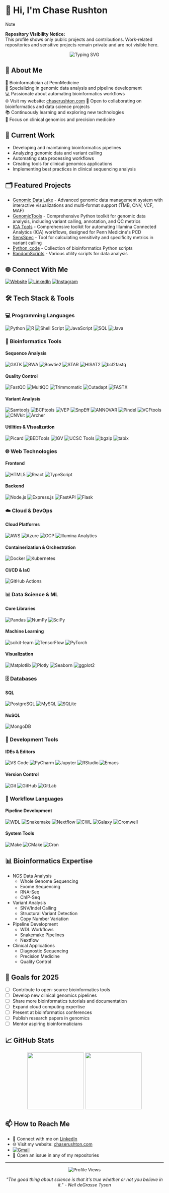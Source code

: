 # 👋 Hi, I'm Chase Rushton

> [!NOTE]  
> **Repository Visibility Notice:**  
> This profile shows only public projects and contributions. Work-related repositories and sensitive projects remain private and are not visible here.

<div align="center">
  <img src="https://readme-typing-svg.herokuapp.com?font=Fira+Code&pause=1000&color=2C8EBB&center=true&vCenter=true&random=false&width=435&lines=Bioinformatician+at+PennMedicine;NGS+Data+Analysis+Expert;Pipeline+Developer;Open+Source+Contributor" alt="Typing SVG" />
</div>

## 💫 About Me
🧬 Bioinformatician at PennMedicine  
🔬 Specializing in genomic data analysis and pipeline development  
💻 Passionate about automating bioinformatics workflows  
🌐 Visit my website: [chaserushton.com](https://www.chaserushton.com](https://chaserushton.github.io/chase-main/))  
🤝 Open to collaborating on bioinformatics and data science projects  
📚 Continuously learning and exploring new technologies  
🎯 Focus on clinical genomics and precision medicine

## 🔭 Current Work
- Developing and maintaining bioinformatics pipelines
- Analyzing genomic data and variant calling
- Automating data processing workflows
- Creating tools for clinical genomics applications
- Implementing best practices in clinical sequencing analysis

## 🗂️ Featured Projects
- [Genomic Data Lake](https://github.com/ChaseRushton/GenomicDataLake) - Advanced genomic data management system with interactive visualizations and multi-format support (TMB, CNV, VCF, MAF)
- [GenomicTools](https://github.com/ChaseRushton/GenomicTools) - Comprehensive Python toolkit for genomic data analysis, including variant calling, annotation, and QC metrics
- [ICA Tools](https://github.com/ChaseRushton/ica-tools) - Comprehensive toolkit for automating Illumina Connected Analytics (ICA) workflows, designed for Penn Medicine's PCD
- [SensSpec](https://github.com/ChaseRushton/SensSpec) - Tool for calculating sensitivity and specificity metrics in variant calling
- [Python_code](https://github.com/ChaseRushton/Python_code) - Collection of bioinformatics Python scripts
- [RandomScripts](https://github.com/ChaseRushton/RandomScripts) - Various utility scripts for data analysis

## 🌐 Connect With Me
[![Website](https://img.shields.io/badge/Website-chaserushton.com-blue?style=flat-square&logo=google-chrome)](https://www.chaserushton.com)
[![LinkedIn](https://img.shields.io/badge/LinkedIn-%230077B5.svg?logo=linkedin&logoColor=white)](https://linkedin.com/in/chase-rushton-83abb8163)
[![Instagram](https://img.shields.io/badge/Instagram-%23E4405F.svg?logo=Instagram&logoColor=white)](https://instagram.com/chrushh)

## 🛠️ Tech Stack & Tools

### 💻 Programming Languages
![Python](https://img.shields.io/badge/Python-3670A0?style=flat-square&logo=python&logoColor=ffdd54)
![R](https://img.shields.io/badge/R-%23276DC3.svg?style=flat-square&logo=r&logoColor=white)
![Shell Script](https://img.shields.io/badge/Shell_Script-%23121011.svg?style=flat-square&logo=gnu-bash&logoColor=white)
![JavaScript](https://img.shields.io/badge/JavaScript-%23323330.svg?style=flat-square&logo=javascript&logoColor=%23F7DF1E)
![SQL](https://img.shields.io/badge/SQL-%2307405e.svg?style=flat-square&logo=postgresql&logoColor=white)
![Java](https://img.shields.io/badge/Java-%23ED8B00.svg?style=flat-square&logo=openjdk&logoColor=white)

### 🧬 Bioinformatics Tools
#### Sequence Analysis
![GATK](https://img.shields.io/badge/GATK-red?style=flat-square)
![BWA](https://img.shields.io/badge/BWA-purple?style=flat-square)
![Bowtie2](https://img.shields.io/badge/Bowtie2-darkblue?style=flat-square)
![STAR](https://img.shields.io/badge/STAR-yellow?style=flat-square)
![HISAT2](https://img.shields.io/badge/HISAT2-teal?style=flat-square)
![bcl2fastq](https://img.shields.io/badge/bcl2fastq-navy?style=flat-square)

#### Quality Control
![FastQC](https://img.shields.io/badge/FastQC-orange?style=flat-square)
![MultiQC](https://img.shields.io/badge/MultiQC-blue?style=flat-square)
![Trimmomatic](https://img.shields.io/badge/Trimmomatic-green?style=flat-square)
![Cutadapt](https://img.shields.io/badge/Cutadapt-red?style=flat-square)
![FASTX](https://img.shields.io/badge/FASTX-purple?style=flat-square)

#### Variant Analysis
![Samtools](https://img.shields.io/badge/Samtools-blue?style=flat-square)
![BCFtools](https://img.shields.io/badge/BCFtools-yellow?style=flat-square)
![VEP](https://img.shields.io/badge/VEP-lightgreen?style=flat-square)
![SnpEff](https://img.shields.io/badge/SnpEff-orange?style=flat-square)
![ANNOVAR](https://img.shields.io/badge/ANNOVAR-darkred?style=flat-square)
![Pindel](https://img.shields.io/badge/Pindel-purple?style=flat-square)
![VCFtools](https://img.shields.io/badge/VCFtools-teal?style=flat-square)
![CNVkit](https://img.shields.io/badge/CNVkit-darkblue?style=flat-square)
![Archer](https://img.shields.io/badge/Archer-maroon?style=flat-square)

#### Utilities & Visualization
![Picard](https://img.shields.io/badge/Picard-green?style=flat-square)
![BEDTools](https://img.shields.io/badge/BEDTools-lightblue?style=flat-square)
![IGV](https://img.shields.io/badge/IGV-darkblue?style=flat-square)
![UCSC Tools](https://img.shields.io/badge/UCSC_Tools-purple?style=flat-square)
![bgzip](https://img.shields.io/badge/bgzip-gray?style=flat-square)
![tabix](https://img.shields.io/badge/tabix-brown?style=flat-square)

### 🌐 Web Technologies
#### Frontend
![HTML5](https://img.shields.io/badge/HTML5-%23E34F26.svg?style=flat-square&logo=html5&logoColor=white)
![React](https://img.shields.io/badge/React-%2320232a.svg?style=flat-square&logo=react&logoColor=%2361DAFB)
![TypeScript](https://img.shields.io/badge/TypeScript-%23007ACC.svg?style=flat-square&logo=typescript&logoColor=white)


#### Backend
![Node.js](https://img.shields.io/badge/Node.js-6DA55F?style=flat-square&logo=node.js&logoColor=white)
![Express.js](https://img.shields.io/badge/Express.js-%23404d59.svg?style=flat-square&logo=express&logoColor=%2361DAFB)
![FastAPI](https://img.shields.io/badge/FastAPI-005571?style=flat-square&logo=fastapi)
![Flask](https://img.shields.io/badge/Flask-%23000.svg?style=flat-square&logo=flask&logoColor=white)

### ☁️ Cloud & DevOps
#### Cloud Platforms
![AWS](https://img.shields.io/badge/AWS-%23FF9900.svg?style=flat-square&logo=amazon-aws&logoColor=white)
![Azure](https://img.shields.io/badge/Azure-%230072C6.svg?style=flat-square&logo=microsoftazure&logoColor=white)
![GCP](https://img.shields.io/badge/GCP-%234285F4.svg?style=flat-square&logo=google-cloud&logoColor=white)
![Illumina Analytics](https://img.shields.io/badge/Illumina_Analytics-0056B3?style=flat-square)

#### Containerization & Orchestration
![Docker](https://img.shields.io/badge/Docker-%230db7ed.svg?style=flat-square&logo=docker&logoColor=white)
![Kubernetes](https://img.shields.io/badge/Kubernetes-%23326ce5.svg?style=flat-square&logo=kubernetes&logoColor=white)

#### CI/CD & IaC
![GitHub Actions](https://img.shields.io/badge/GitHub_Actions-%232671E5.svg?style=flat-square&logo=githubactions&logoColor=white)


### 📊 Data Science & ML
#### Core Libraries
![Pandas](https://img.shields.io/badge/Pandas-%23150458.svg?style=flat-square&logo=pandas&logoColor=white)
![NumPy](https://img.shields.io/badge/NumPy-%23013243.svg?style=flat-square&logo=numpy&logoColor=white)
![SciPy](https://img.shields.io/badge/SciPy-%230C55A5.svg?style=flat-square&logo=scipy&logoColor=white)

#### Machine Learning
![scikit-learn](https://img.shields.io/badge/Scikit--learn-%23F7931E.svg?style=flat-square&logo=scikit-learn&logoColor=white)
![TensorFlow](https://img.shields.io/badge/TensorFlow-%23FF6F00.svg?style=flat-square&logo=TensorFlow&logoColor=white)
![PyTorch](https://img.shields.io/badge/PyTorch-%23EE4C2C.svg?style=flat-square&logo=PyTorch&logoColor=white)

#### Visualization
![Matplotlib](https://img.shields.io/badge/Matplotlib-%23ffffff.svg?style=flat-square&logo=Matplotlib&logoColor=black)
![Plotly](https://img.shields.io/badge/Plotly-%233F4F75.svg?style=flat-square&logo=plotly&logoColor=white)
![Seaborn](https://img.shields.io/badge/Seaborn-%2369B3A2.svg?style=flat-square&logo=python&logoColor=white)
![ggplot2](https://img.shields.io/badge/ggplot2-%23276DC3.svg?style=flat-square&logo=r&logoColor=white)

### 🗄️ Databases
#### SQL
![PostgreSQL](https://img.shields.io/badge/PostgreSQL-%23316192.svg?style=flat-square&logo=postgresql&logoColor=white)
![MySQL](https://img.shields.io/badge/MySQL-%2300f.svg?style=flat-square&logo=mysql&logoColor=white)
![SQLite](https://img.shields.io/badge/SQLite-%2307405e.svg?style=flat-square&logo=sqlite&logoColor=white)

#### NoSQL
![MongoDB](https://img.shields.io/badge/MongoDB-%234ea94b.svg?style=flat-square&logo=mongodb&logoColor=white)

### 🔧 Development Tools
#### IDEs & Editors
![VS Code](https://img.shields.io/badge/VS%20Code-0078d7.svg?style=flat-square&logo=visual-studio-code&logoColor=white)
![PyCharm](https://img.shields.io/badge/PyCharm-143?style=flat-square&logo=pycharm&logoColor=black&color=black&labelColor=green)
![Jupyter](https://img.shields.io/badge/Jupyter-%23FA0F00.svg?style=flat-square&logo=jupyter&logoColor=white)
![RStudio](https://img.shields.io/badge/RStudio-4285F4?style=flat-square&logo=rstudio&logoColor=white)
![Emacs](https://img.shields.io/badge/Emacs-%237F5AB6.svg?style=flat-square&logo=gnu-emacs&logoColor=white)

#### Version Control
![Git](https://img.shields.io/badge/Git-%23F05033.svg?style=flat-square&logo=git&logoColor=white)
![GitHub](https://img.shields.io/badge/GitHub-%23121011.svg?style=flat-square&logo=github&logoColor=white)
![GitLab](https://img.shields.io/badge/GitLab-%23181717.svg?style=flat-square&logo=gitlab&logoColor=white)


### 📝 Workflow Languages
#### Pipeline Development
![WDL](https://img.shields.io/badge/WDL-blue?style=flat-square)
![Snakemake](https://img.shields.io/badge/Snakemake-darkgreen?style=flat-square)
![Nextflow](https://img.shields.io/badge/Nextflow-orange?style=flat-square)
![CWL](https://img.shields.io/badge/CWL-purple?style=flat-square)
![Galaxy](https://img.shields.io/badge/Galaxy-purple?style=flat-square)
![Cromwell](https://img.shields.io/badge/Cromwell-darkblue?style=flat-square)

#### System Tools
![Make](https://img.shields.io/badge/Make-lightgrey?style=flat-square)
![CMake](https://img.shields.io/badge/CMake-%23008FBA.svg?style=flat-square&logo=cmake&logoColor=white)
![Cron](https://img.shields.io/badge/Cron-darkgreen?style=flat-square)

## 📊 Bioinformatics Expertise
- NGS Data Analysis
  - Whole Genome Sequencing
  - Exome Sequencing
  - RNA-Seq
  - ChIP-Seq
- Variant Analysis
  - SNV/Indel Calling
  - Structural Variant Detection
  - Copy Number Variation
- Pipeline Development
  - WDL Workflows
  - Snakemake Pipelines
  - Nextflow
- Clinical Applications
  - Diagnostic Sequencing
  - Precision Medicine
  - Quality Control

## 🎯 Goals for 2025
- [ ] Contribute to open-source bioinformatics tools
- [ ] Develop new clinical genomics pipelines
- [ ] Share more bioinformatics tutorials and documentation
- [ ] Expand cloud computing expertise
- [ ] Present at bioinformatics conferences
- [ ] Publish research papers in genomics
- [ ] Mentor aspiring bioinformaticians

## 📈 GitHub Stats

<div align="center">
  <img height="180em" src="https://github-readme-stats.vercel.app/api?username=ChaseRushton&show_icons=true&theme=react&include_all_commits=true&count_private=true"/>
  <img height="180em" src="https://github-readme-stats.vercel.app/api/top-langs/?username=ChaseRushton&layout=compact&langs_count=7&theme=react"/>
</div>

## 📫 How to Reach Me
- 💼 Connect with me on [LinkedIn](https://linkedin.com/in/chase-rushton-83abb8163)
- 🌐 Visit my website: [chaserushton.com](https://www.chaserushton.com)
- [![Gmail](https://img.shields.io/badge/Gmail-chaserushton@gmail.com-EA4335?style=flat-square&logo=gmail&logoColor=white)](mailto:chaserushton@gmail.com)
- 💬 Open an issue in any of my repositories

---
<div align="center">
  
![Profile Views](https://komarev.com/ghpvc/?username=ChaseRushton&color=blue)

*"The good thing about science is that it's true whether or not you believe in it." - Neil deGrasse Tyson*
</div>
